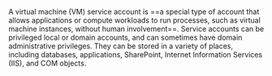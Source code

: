 

A virtual machine (VM) service account is ==a special type of account that allows applications or compute workloads to run processes, such as virtual machine instances, without human involvement==. Service accounts can be privileged local or domain accounts, and can sometimes have domain administrative privileges. They can be stored in a variety of places, including databases, applications, SharePoint, Internet Information Services (IIS), and COM objects.